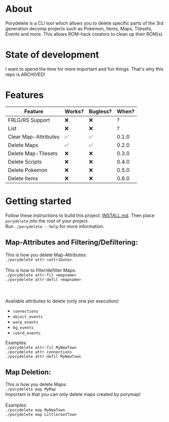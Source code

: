 # About

Porydelete is a CLI tool which allows you to delete specific parts of the 3rd generation decomp projects such as Pokemon, Items, Maps, Tilesets, Events and more. This allows ROM-hack creators to clean up their ROM(s).

# State of development

I want to spend the time for more important and fun things. That's why this repo is ARCHIVED!

# Features

| Feature | Works? | Bugless?| When?
|---------|--------|--------|------|
|FRLG/RS Support|❌|❌|?
|List|❌|❌|?
|Clear Map-Attributes|✅|✅|0.1.0 
|Delete Maps|✅|✅|0.2.0
|Delete Map-Tilesets|❌| ❌|0.3.0
|Delete Scripts|❌|❌|0.4.0
|Delete Pokemon|❌|❌|0.5.0
|Delete Items|❌|❌|0.6.0


# Getting started

Follow these instructions to build this project: [INSTALL.md](https://github.com/Voluptua/Porydelete/blob/main/INSTALL.md).
Then place `porydelete` into the root of your project. \
Run `./porydelete --help` for more information.

## Map-Attributes and Filtering/Defiltering:

This is how you delete Map-Attributes:\
```./porydelete attr <attribute>```\
\
This is how to filter/defilter Maps:\
```./porydelete attr-fil <mapname>```\
```./porydelete attr-defil <mapname>```\
\
\
\
Available attributes to delete (only one per execution): 
  - `connections`
  - `object_events`
  - `warp_events`
  - `bg_events`
  - `coord_events`

Examples: \
  `./porydelete attr-fil MyNewTown`\
  `./porydelete attr connections`\
  `./porydelete attr-defil MyNewTown`

## Map Deletion:

This is how you delete Maps:\
```./porydelete map MyMap```\
Important is that you can only delete maps created by porymap!  \
\
Examples: \
  `./porydelete map MyNewTown`\
  `./porydelete map LittlerootTown`
